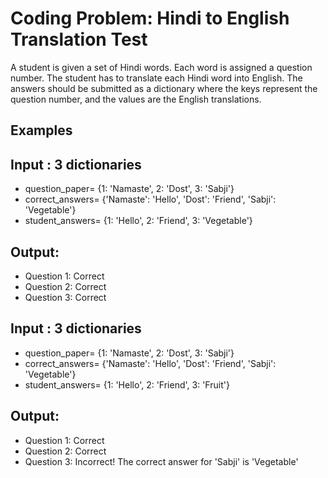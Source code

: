 # Coding Problem: Hindi to English Translation Test

A student is given a set of Hindi words. Each word is assigned a question number. The student has to translate each Hindi word into English.
The answers should be submitted as a dictionary where the keys represent the question number, and the values are the English translations. 

## Examples

## Input : 3 dictionaries
- question_paper= {1: 'Namaste', 2: 'Dost', 3: 'Sabji'}
- correct_answers= {'Namaste': 'Hello', 'Dost': 'Friend', 'Sabji': 'Vegetable'}
- student_answers= {1: 'Hello', 2: 'Friend', 3: 'Vegetable'}

## Output:
- Question 1: Correct
- Question 2: Correct
- Question 3: Correct

## Input : 3 dictionaries
- question_paper= {1: 'Namaste', 2: 'Dost', 3: 'Sabji'}
- correct_answers= {'Namaste': 'Hello', 'Dost': 'Friend', 'Sabji': 'Vegetable'}
- student_answers= {1: 'Hello', 2: 'Friend', 3: 'Fruit'}

## Output:
- Question 1: Correct
- Question 2: Correct
- Question 3: Incorrect! The correct answer for 'Sabji' is 'Vegetable'